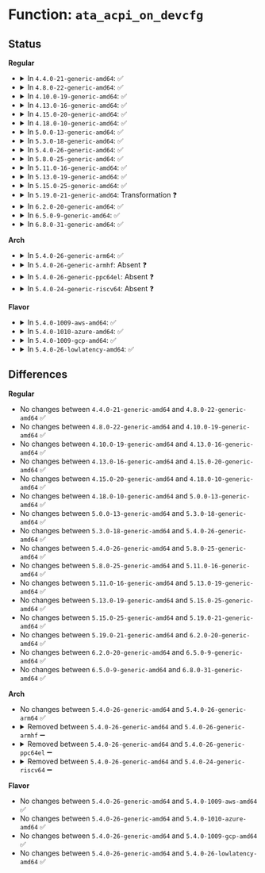 # Function: <code>ata_acpi_on_devcfg</code>

## Status
<b>Regular</b>
<ul>
<li>
<details>
<summary>In <code>4.4.0-21-generic-amd64</code>: ✅</summary>

```c
int ata_acpi_on_devcfg(struct ata_device * dev)
```

```json
{
  "name": "ata_acpi_on_devcfg",
  "collision_type": "Unique Global",
  "inline_type": "No",
  "funcs": [
    {
      "addr": 18446744071585013536,
      "name": "ata_acpi_on_devcfg",
      "external": true,
      "loc": "drivers/ata/libata-acpi.c:977",
      "file": "drivers/ata/libata-acpi.c",
      "inline": "seen, unknown",
      "caller_inline": [],
      "caller_func": [
        "drivers/ata/libata-core.c:ata_dev_configure"
      ]
    }
  ],
  "symbols": [
    {
      "addr": 18446744071585013536,
      "name": "ata_acpi_on_devcfg",
      "section": ".text",
      "bind": "STB_GLOBAL",
      "size": 853
    }
  ]
}
```
</details>
</li>
<li>
<details>
<summary>In <code>4.8.0-22-generic-amd64</code>: ✅</summary>

```c
int ata_acpi_on_devcfg(struct ata_device * dev)
```

```json
{
  "name": "ata_acpi_on_devcfg",
  "collision_type": "Unique Global",
  "inline_type": "No",
  "funcs": [
    {
      "addr": 18446744071585381440,
      "name": "ata_acpi_on_devcfg",
      "external": true,
      "loc": "drivers/ata/libata-acpi.c:977",
      "file": "drivers/ata/libata-acpi.c",
      "inline": "seen, unknown",
      "caller_inline": [],
      "caller_func": [
        "drivers/ata/libata-core.c:ata_dev_configure"
      ]
    }
  ],
  "symbols": [
    {
      "addr": 18446744071585381440,
      "name": "ata_acpi_on_devcfg",
      "section": ".text",
      "bind": "STB_GLOBAL",
      "size": 796
    }
  ]
}
```
</details>
</li>
<li>
<details>
<summary>In <code>4.10.0-19-generic-amd64</code>: ✅</summary>

```c
int ata_acpi_on_devcfg(struct ata_device * dev)
```

```json
{
  "name": "ata_acpi_on_devcfg",
  "collision_type": "Unique Global",
  "inline_type": "No",
  "funcs": [
    {
      "addr": 18446744071585582272,
      "name": "ata_acpi_on_devcfg",
      "external": true,
      "loc": "drivers/ata/libata-acpi.c:977",
      "file": "drivers/ata/libata-acpi.c",
      "inline": "seen, unknown",
      "caller_inline": [],
      "caller_func": [
        "drivers/ata/libata-core.c:ata_dev_configure"
      ]
    }
  ],
  "symbols": [
    {
      "addr": 18446744071585582272,
      "name": "ata_acpi_on_devcfg",
      "section": ".text",
      "bind": "STB_GLOBAL",
      "size": 796
    }
  ]
}
```
</details>
</li>
<li>
<details>
<summary>In <code>4.13.0-16-generic-amd64</code>: ✅</summary>

```c
int ata_acpi_on_devcfg(struct ata_device * dev)
```

```json
{
  "name": "ata_acpi_on_devcfg",
  "collision_type": "Unique Global",
  "inline_type": "No",
  "funcs": [
    {
      "addr": 18446744071585665760,
      "name": "ata_acpi_on_devcfg",
      "external": true,
      "loc": "drivers/ata/libata-acpi.c:977",
      "file": "drivers/ata/libata-acpi.c",
      "inline": "seen, unknown",
      "caller_inline": [],
      "caller_func": [
        "drivers/ata/libata-core.c:ata_dev_configure"
      ]
    }
  ],
  "symbols": [
    {
      "addr": 18446744071585665760,
      "name": "ata_acpi_on_devcfg",
      "section": ".text",
      "bind": "STB_GLOBAL",
      "size": 835
    }
  ]
}
```
</details>
</li>
<li>
<details>
<summary>In <code>4.15.0-20-generic-amd64</code>: ✅</summary>

```c
int ata_acpi_on_devcfg(struct ata_device * dev)
```

```json
{
  "name": "ata_acpi_on_devcfg",
  "collision_type": "Unique Global",
  "inline_type": "No",
  "funcs": [
    {
      "addr": 18446744071586097952,
      "name": "ata_acpi_on_devcfg",
      "external": true,
      "loc": "drivers/ata/libata-acpi.c:977",
      "file": "drivers/ata/libata-acpi.c",
      "inline": "seen, unknown",
      "caller_inline": [],
      "caller_func": [
        "drivers/ata/libata-core.c:ata_dev_configure"
      ]
    }
  ],
  "symbols": [
    {
      "addr": 18446744071586097952,
      "name": "ata_acpi_on_devcfg",
      "section": ".text",
      "bind": "STB_GLOBAL",
      "size": 838
    }
  ]
}
```
</details>
</li>
<li>
<details>
<summary>In <code>4.18.0-10-generic-amd64</code>: ✅</summary>

```c
int ata_acpi_on_devcfg(struct ata_device * dev)
```

```json
{
  "name": "ata_acpi_on_devcfg",
  "collision_type": "Unique Global",
  "inline_type": "No",
  "funcs": [
    {
      "addr": 18446744071586346112,
      "name": "ata_acpi_on_devcfg",
      "external": true,
      "loc": "drivers/ata/libata-acpi.c:977",
      "file": "drivers/ata/libata-acpi.c",
      "inline": "seen, unknown",
      "caller_inline": [],
      "caller_func": [
        "drivers/ata/libata-core.c:ata_dev_configure"
      ]
    }
  ],
  "symbols": [
    {
      "addr": 18446744071586346112,
      "name": "ata_acpi_on_devcfg",
      "section": ".text",
      "bind": "STB_GLOBAL",
      "size": 869
    }
  ]
}
```
</details>
</li>
<li>
<details>
<summary>In <code>5.0.0-13-generic-amd64</code>: ✅</summary>

```c
int ata_acpi_on_devcfg(struct ata_device * dev)
```

```json
{
  "name": "ata_acpi_on_devcfg",
  "collision_type": "Unique Global",
  "inline_type": "No",
  "funcs": [
    {
      "addr": 18446744071586487392,
      "name": "ata_acpi_on_devcfg",
      "external": true,
      "loc": "drivers/ata/libata-acpi.c:977",
      "file": "drivers/ata/libata-acpi.c",
      "inline": "seen, unknown",
      "caller_inline": [],
      "caller_func": [
        "drivers/ata/libata-core.c:ata_dev_configure"
      ]
    }
  ],
  "symbols": [
    {
      "addr": 18446744071586487392,
      "name": "ata_acpi_on_devcfg",
      "section": ".text",
      "bind": "STB_GLOBAL",
      "size": 869
    }
  ]
}
```
</details>
</li>
<li>
<details>
<summary>In <code>5.3.0-18-generic-amd64</code>: ✅</summary>

```c
int ata_acpi_on_devcfg(struct ata_device * dev)
```

```json
{
  "name": "ata_acpi_on_devcfg",
  "collision_type": "Unique Global",
  "inline_type": "No",
  "funcs": [
    {
      "addr": 18446744071586732752,
      "name": "ata_acpi_on_devcfg",
      "external": true,
      "loc": "drivers/ata/libata-acpi.c:978",
      "file": "drivers/ata/libata-acpi.c",
      "inline": "seen, unknown",
      "caller_inline": [],
      "caller_func": [
        "drivers/ata/libata-core.c:ata_dev_configure"
      ]
    }
  ],
  "symbols": [
    {
      "addr": 18446744071586732752,
      "name": "ata_acpi_on_devcfg",
      "section": ".text",
      "bind": "STB_GLOBAL",
      "size": 877
    }
  ]
}
```
</details>
</li>
<li>
<details>
<summary>In <code>5.4.0-26-generic-amd64</code>: ✅</summary>

```c
int ata_acpi_on_devcfg(struct ata_device * dev)
```

```json
{
  "name": "ata_acpi_on_devcfg",
  "collision_type": "Unique Global",
  "inline_type": "No",
  "funcs": [
    {
      "addr": 18446744071586879248,
      "name": "ata_acpi_on_devcfg",
      "external": true,
      "loc": "drivers/ata/libata-acpi.c:978",
      "file": "drivers/ata/libata-acpi.c",
      "inline": "seen, unknown",
      "caller_inline": [],
      "caller_func": [
        "drivers/ata/libata-core.c:ata_dev_configure"
      ]
    }
  ],
  "symbols": [
    {
      "addr": 18446744071586879248,
      "name": "ata_acpi_on_devcfg",
      "section": ".text",
      "bind": "STB_GLOBAL",
      "size": 877
    }
  ]
}
```
</details>
</li>
<li>
<details>
<summary>In <code>5.8.0-25-generic-amd64</code>: ✅</summary>

```c
int ata_acpi_on_devcfg(struct ata_device * dev)
```

```json
{
  "name": "ata_acpi_on_devcfg",
  "collision_type": "Unique Global",
  "inline_type": "No",
  "funcs": [
    {
      "addr": 18446744071587688528,
      "name": "ata_acpi_on_devcfg",
      "external": true,
      "loc": "drivers/ata/libata-acpi.c:978",
      "file": "drivers/ata/libata-acpi.c",
      "inline": "seen, unknown",
      "caller_inline": [],
      "caller_func": [
        "drivers/ata/libata-core.c:ata_dev_configure"
      ]
    }
  ],
  "symbols": [
    {
      "addr": 18446744071587688528,
      "name": "ata_acpi_on_devcfg",
      "section": ".text",
      "bind": "STB_GLOBAL",
      "size": 680
    }
  ]
}
```
</details>
</li>
<li>
<details>
<summary>In <code>5.11.0-16-generic-amd64</code>: ✅</summary>

```c
int ata_acpi_on_devcfg(struct ata_device * dev)
```

```json
{
  "name": "ata_acpi_on_devcfg",
  "collision_type": "Unique Global",
  "inline_type": "No",
  "funcs": [
    {
      "addr": 18446744071587749152,
      "name": "ata_acpi_on_devcfg",
      "external": true,
      "loc": "drivers/ata/libata-acpi.c:978",
      "file": "drivers/ata/libata-acpi.c",
      "inline": "seen, unknown",
      "caller_inline": [],
      "caller_func": [
        "drivers/ata/libata-core.c:ata_dev_configure"
      ]
    }
  ],
  "symbols": [
    {
      "addr": 18446744071587749152,
      "name": "ata_acpi_on_devcfg",
      "section": ".text",
      "bind": "STB_GLOBAL",
      "size": 680
    }
  ]
}
```
</details>
</li>
<li>
<details>
<summary>In <code>5.13.0-19-generic-amd64</code>: ✅</summary>

```c
int ata_acpi_on_devcfg(struct ata_device * dev)
```

```json
{
  "name": "ata_acpi_on_devcfg",
  "collision_type": "Unique Global",
  "inline_type": "No",
  "funcs": [
    {
      "addr": 18446744071587628192,
      "name": "ata_acpi_on_devcfg",
      "external": true,
      "loc": "drivers/ata/libata-acpi.c:979",
      "file": "drivers/ata/libata-acpi.c",
      "inline": "seen, unknown",
      "caller_inline": [],
      "caller_func": [
        "drivers/ata/libata-core.c:ata_dev_configure"
      ]
    }
  ],
  "symbols": [
    {
      "addr": 18446744071587628192,
      "name": "ata_acpi_on_devcfg",
      "section": ".text",
      "bind": "STB_GLOBAL",
      "size": 920
    }
  ]
}
```
</details>
</li>
<li>
<details>
<summary>In <code>5.15.0-25-generic-amd64</code>: ✅</summary>

```c
int ata_acpi_on_devcfg(struct ata_device * dev)
```

```json
{
  "name": "ata_acpi_on_devcfg",
  "collision_type": "Unique Global",
  "inline_type": "No",
  "funcs": [
    {
      "addr": 18446744071588213344,
      "name": "ata_acpi_on_devcfg",
      "external": true,
      "loc": "drivers/ata/libata-acpi.c:979",
      "file": "drivers/ata/libata-acpi.c",
      "inline": "seen, unknown",
      "caller_inline": [],
      "caller_func": [
        "drivers/ata/libata-core.c:ata_dev_configure"
      ]
    }
  ],
  "symbols": [
    {
      "addr": 18446744071588213344,
      "name": "ata_acpi_on_devcfg",
      "section": ".text",
      "bind": "STB_GLOBAL",
      "size": 920
    }
  ]
}
```
</details>
</li>
<li>
<details>
<summary>In <code>5.19.0-21-generic-amd64</code>: Transformation ❓</summary>

```c
int ata_acpi_on_devcfg(struct ata_device * dev)
```

```json
{
  "name": "ata_acpi_on_devcfg",
  "collision_type": "Unique Global",
  "inline_type": "No",
  "funcs": [
    {
      "addr": 0,
      "name": "ata_acpi_on_devcfg",
      "external": true,
      "loc": "drivers/ata/libata-acpi.c:951",
      "file": "drivers/ata/libata-acpi.c",
      "inline": "seen, unknown",
      "caller_inline": [],
      "caller_func": [
        "drivers/ata/libata-core.c:ata_dev_configure"
      ]
    }
  ],
  "symbols": [
    {
      "addr": 18446744071594416779,
      "name": "ata_acpi_on_devcfg.cold",
      "section": ".text",
      "bind": "STB_LOCAL",
      "size": 142
    },
    {
      "addr": 18446744071589598320,
      "name": "ata_acpi_on_devcfg",
      "section": ".text",
      "bind": "STB_GLOBAL",
      "size": 756
    }
  ]
}
```
</details>
</li>
<li>
<details>
<summary>In <code>6.2.0-20-generic-amd64</code>: ✅</summary>

```c
int ata_acpi_on_devcfg(struct ata_device * dev)
```

```json
{
  "name": "ata_acpi_on_devcfg",
  "collision_type": "Unique Global",
  "inline_type": "No",
  "funcs": [
    {
      "addr": 18446744071591196384,
      "name": "ata_acpi_on_devcfg",
      "external": true,
      "loc": "drivers/ata/libata-acpi.c:951",
      "file": "drivers/ata/libata-acpi.c",
      "inline": "seen, unknown",
      "caller_inline": [],
      "caller_func": [
        "drivers/ata/libata-core.c:ata_dev_configure"
      ]
    }
  ],
  "symbols": [
    {
      "addr": 18446744071591196384,
      "name": "ata_acpi_on_devcfg",
      "section": ".text",
      "bind": "STB_GLOBAL",
      "size": 935
    }
  ]
}
```
</details>
</li>
<li>
<details>
<summary>In <code>6.5.0-9-generic-amd64</code>: ✅</summary>

```c
int ata_acpi_on_devcfg(struct ata_device * dev)
```

```json
{
  "name": "ata_acpi_on_devcfg",
  "collision_type": "Unique Global",
  "inline_type": "No",
  "funcs": [
    {
      "addr": 18446744071591555696,
      "name": "ata_acpi_on_devcfg",
      "external": true,
      "loc": "drivers/ata/libata-acpi.c:951",
      "file": "drivers/ata/libata-acpi.c",
      "inline": "seen, unknown",
      "caller_inline": [],
      "caller_func": [
        "drivers/ata/libata-core.c:ata_dev_configure"
      ]
    }
  ],
  "symbols": [
    {
      "addr": 18446744071591555696,
      "name": "ata_acpi_on_devcfg",
      "section": ".text",
      "bind": "STB_GLOBAL",
      "size": 935
    }
  ]
}
```
</details>
</li>
<li>
<details>
<summary>In <code>6.8.0-31-generic-amd64</code>: ✅</summary>

```c
int ata_acpi_on_devcfg(struct ata_device * dev)
```

```json
{
  "name": "ata_acpi_on_devcfg",
  "collision_type": "Unique Global",
  "inline_type": "No",
  "funcs": [
    {
      "addr": 18446744071591904208,
      "name": "ata_acpi_on_devcfg",
      "external": true,
      "loc": "drivers/ata/libata-acpi.c:951",
      "file": "drivers/ata/libata-acpi.c",
      "inline": "seen, unknown",
      "caller_inline": [],
      "caller_func": [
        "drivers/ata/libata-core.c:ata_dev_configure"
      ]
    }
  ],
  "symbols": [
    {
      "addr": 18446744071591904208,
      "name": "ata_acpi_on_devcfg",
      "section": ".text",
      "bind": "STB_GLOBAL",
      "size": 935
    }
  ]
}
```
</details>
</li>
</ul>
<b>Arch</b>
<ul>
<li>
<details>
<summary>In <code>5.4.0-26-generic-arm64</code>: ✅</summary>

```c
int ata_acpi_on_devcfg(struct ata_device * dev)
```

```json
{
  "name": "ata_acpi_on_devcfg",
  "collision_type": "Unique Global",
  "inline_type": "No",
  "funcs": [
    {
      "addr": 18446603336499815256,
      "name": "ata_acpi_on_devcfg",
      "external": true,
      "loc": "drivers/ata/libata-acpi.c:978",
      "file": "drivers/ata/libata-acpi.c",
      "inline": "seen, unknown",
      "caller_inline": [],
      "caller_func": [
        "drivers/ata/libata-core.c:ata_dev_configure"
      ]
    }
  ],
  "symbols": [
    {
      "addr": 18446603336499815256,
      "name": "ata_acpi_on_devcfg",
      "section": ".text",
      "bind": "STB_GLOBAL",
      "size": 888
    }
  ]
}
```
</details>
</li>
<li>
<details>
<summary>In <code>5.4.0-26-generic-armhf</code>: Absent ❓</summary>

```json
{
  "name": "ata_acpi_on_devcfg",
  "collision_type": "Unique Static",
  "inline_type": "Full",
  "funcs": [
    {
      "addr": 0,
      "name": "ata_acpi_on_devcfg",
      "external": false,
      "loc": "drivers/ata/libata.h:106",
      "file": "drivers/ata/libata-core.c",
      "inline": "declared, inlined",
      "caller_inline": [],
      "caller_func": []
    }
  ],
  "symbols": []
}
```
</details>
</li>
<li>
<details>
<summary>In <code>5.4.0-26-generic-ppc64el</code>: Absent ❓</summary>

```json
{
  "name": "ata_acpi_on_devcfg",
  "collision_type": "Unique Static",
  "inline_type": "Full",
  "funcs": [
    {
      "addr": 0,
      "name": "ata_acpi_on_devcfg",
      "external": false,
      "loc": "drivers/ata/libata.h:106",
      "file": "drivers/ata/libata-core.c",
      "inline": "declared, inlined",
      "caller_inline": [],
      "caller_func": []
    }
  ],
  "symbols": []
}
```
</details>
</li>
<li>
<details>
<summary>In <code>5.4.0-24-generic-riscv64</code>: Absent ❓</summary>

```json
{
  "name": "ata_acpi_on_devcfg",
  "collision_type": "Unique Static",
  "inline_type": "Full",
  "funcs": [
    {
      "addr": 0,
      "name": "ata_acpi_on_devcfg",
      "external": false,
      "loc": "drivers/ata/libata.h:106",
      "file": "drivers/ata/libata-core.c",
      "inline": "declared, inlined",
      "caller_inline": [],
      "caller_func": []
    }
  ],
  "symbols": []
}
```
</details>
</li>
</ul>
<b>Flavor</b>
<ul>
<li>
<details>
<summary>In <code>5.4.0-1009-aws-amd64</code>: ✅</summary>

```c
int ata_acpi_on_devcfg(struct ata_device * dev)
```

```json
{
  "name": "ata_acpi_on_devcfg",
  "collision_type": "Unique Global",
  "inline_type": "No",
  "funcs": [
    {
      "addr": 18446744071586637632,
      "name": "ata_acpi_on_devcfg",
      "external": true,
      "loc": "drivers/ata/libata-acpi.c:978",
      "file": "drivers/ata/libata-acpi.c",
      "inline": "seen, unknown",
      "caller_inline": [],
      "caller_func": [
        "drivers/ata/libata-core.c:ata_dev_configure"
      ]
    }
  ],
  "symbols": [
    {
      "addr": 18446744071586637632,
      "name": "ata_acpi_on_devcfg",
      "section": ".text",
      "bind": "STB_GLOBAL",
      "size": 877
    }
  ]
}
```
</details>
</li>
<li>
<details>
<summary>In <code>5.4.0-1010-azure-amd64</code>: ✅</summary>

```c
int ata_acpi_on_devcfg(struct ata_device * dev)
```

```json
{
  "name": "ata_acpi_on_devcfg",
  "collision_type": "Unique Global",
  "inline_type": "No",
  "funcs": [
    {
      "addr": 18446744071586506128,
      "name": "ata_acpi_on_devcfg",
      "external": true,
      "loc": "drivers/ata/libata-acpi.c:978",
      "file": "drivers/ata/libata-acpi.c",
      "inline": "seen, unknown",
      "caller_inline": [],
      "caller_func": [
        "drivers/ata/libata-core.c:ata_dev_configure"
      ]
    }
  ],
  "symbols": [
    {
      "addr": 18446744071586506128,
      "name": "ata_acpi_on_devcfg",
      "section": ".text",
      "bind": "STB_GLOBAL",
      "size": 877
    }
  ]
}
```
</details>
</li>
<li>
<details>
<summary>In <code>5.4.0-1009-gcp-amd64</code>: ✅</summary>

```c
int ata_acpi_on_devcfg(struct ata_device * dev)
```

```json
{
  "name": "ata_acpi_on_devcfg",
  "collision_type": "Unique Global",
  "inline_type": "No",
  "funcs": [
    {
      "addr": 18446744071586833808,
      "name": "ata_acpi_on_devcfg",
      "external": true,
      "loc": "drivers/ata/libata-acpi.c:978",
      "file": "drivers/ata/libata-acpi.c",
      "inline": "seen, unknown",
      "caller_inline": [],
      "caller_func": [
        "drivers/ata/libata-core.c:ata_dev_configure"
      ]
    }
  ],
  "symbols": [
    {
      "addr": 18446744071586833808,
      "name": "ata_acpi_on_devcfg",
      "section": ".text",
      "bind": "STB_GLOBAL",
      "size": 877
    }
  ]
}
```
</details>
</li>
<li>
<details>
<summary>In <code>5.4.0-26-lowlatency-amd64</code>: ✅</summary>

```c
int ata_acpi_on_devcfg(struct ata_device * dev)
```

```json
{
  "name": "ata_acpi_on_devcfg",
  "collision_type": "Unique Global",
  "inline_type": "No",
  "funcs": [
    {
      "addr": 18446744071586939920,
      "name": "ata_acpi_on_devcfg",
      "external": true,
      "loc": "drivers/ata/libata-acpi.c:978",
      "file": "drivers/ata/libata-acpi.c",
      "inline": "seen, unknown",
      "caller_inline": [],
      "caller_func": [
        "drivers/ata/libata-core.c:ata_dev_configure"
      ]
    }
  ],
  "symbols": [
    {
      "addr": 18446744071586939920,
      "name": "ata_acpi_on_devcfg",
      "section": ".text",
      "bind": "STB_GLOBAL",
      "size": 877
    }
  ]
}
```
</details>
</li>
</ul>

## Differences
<b>Regular</b>
<ul>
<li>
No changes between <code>4.4.0-21-generic-amd64</code> and <code>4.8.0-22-generic-amd64</code> ✅
</li>
<li>
No changes between <code>4.8.0-22-generic-amd64</code> and <code>4.10.0-19-generic-amd64</code> ✅
</li>
<li>
No changes between <code>4.10.0-19-generic-amd64</code> and <code>4.13.0-16-generic-amd64</code> ✅
</li>
<li>
No changes between <code>4.13.0-16-generic-amd64</code> and <code>4.15.0-20-generic-amd64</code> ✅
</li>
<li>
No changes between <code>4.15.0-20-generic-amd64</code> and <code>4.18.0-10-generic-amd64</code> ✅
</li>
<li>
No changes between <code>4.18.0-10-generic-amd64</code> and <code>5.0.0-13-generic-amd64</code> ✅
</li>
<li>
No changes between <code>5.0.0-13-generic-amd64</code> and <code>5.3.0-18-generic-amd64</code> ✅
</li>
<li>
No changes between <code>5.3.0-18-generic-amd64</code> and <code>5.4.0-26-generic-amd64</code> ✅
</li>
<li>
No changes between <code>5.4.0-26-generic-amd64</code> and <code>5.8.0-25-generic-amd64</code> ✅
</li>
<li>
No changes between <code>5.8.0-25-generic-amd64</code> and <code>5.11.0-16-generic-amd64</code> ✅
</li>
<li>
No changes between <code>5.11.0-16-generic-amd64</code> and <code>5.13.0-19-generic-amd64</code> ✅
</li>
<li>
No changes between <code>5.13.0-19-generic-amd64</code> and <code>5.15.0-25-generic-amd64</code> ✅
</li>
<li>
No changes between <code>5.15.0-25-generic-amd64</code> and <code>5.19.0-21-generic-amd64</code> ✅
</li>
<li>
No changes between <code>5.19.0-21-generic-amd64</code> and <code>6.2.0-20-generic-amd64</code> ✅
</li>
<li>
No changes between <code>6.2.0-20-generic-amd64</code> and <code>6.5.0-9-generic-amd64</code> ✅
</li>
<li>
No changes between <code>6.5.0-9-generic-amd64</code> and <code>6.8.0-31-generic-amd64</code> ✅
</li>
</ul>
<b>Arch</b>
<ul>
<li>
No changes between <code>5.4.0-26-generic-amd64</code> and <code>5.4.0-26-generic-arm64</code> ✅
</li>
<li>
<details>
<summary>Removed between <code>5.4.0-26-generic-amd64</code> and <code>5.4.0-26-generic-armhf</code> ➖</summary>

```c
int ata_acpi_on_devcfg(struct ata_device * dev)
```
</details>
</li>
<li>
<details>
<summary>Removed between <code>5.4.0-26-generic-amd64</code> and <code>5.4.0-26-generic-ppc64el</code> ➖</summary>

```c
int ata_acpi_on_devcfg(struct ata_device * dev)
```
</details>
</li>
<li>
<details>
<summary>Removed between <code>5.4.0-26-generic-amd64</code> and <code>5.4.0-24-generic-riscv64</code> ➖</summary>

```c
int ata_acpi_on_devcfg(struct ata_device * dev)
```
</details>
</li>
</ul>
<b>Flavor</b>
<ul>
<li>
No changes between <code>5.4.0-26-generic-amd64</code> and <code>5.4.0-1009-aws-amd64</code> ✅
</li>
<li>
No changes between <code>5.4.0-26-generic-amd64</code> and <code>5.4.0-1010-azure-amd64</code> ✅
</li>
<li>
No changes between <code>5.4.0-26-generic-amd64</code> and <code>5.4.0-1009-gcp-amd64</code> ✅
</li>
<li>
No changes between <code>5.4.0-26-generic-amd64</code> and <code>5.4.0-26-lowlatency-amd64</code> ✅
</li>
</ul>
